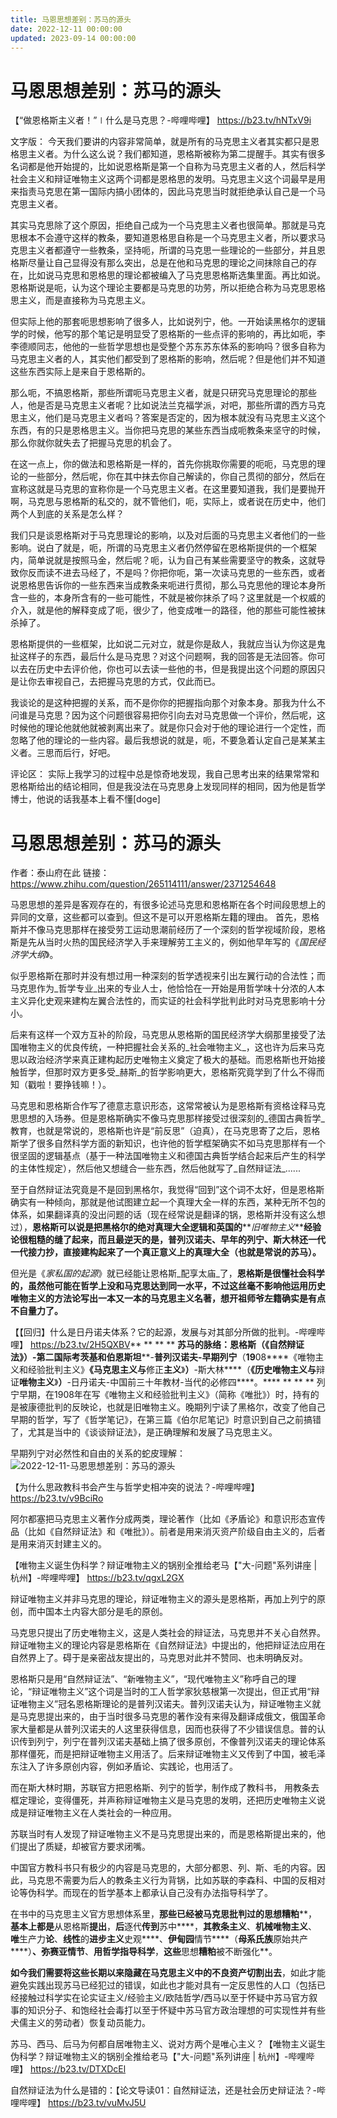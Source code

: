 ```yaml
---
title: 马恩思想差别：苏马的源头
date: 2022-12-11 00:00:00
updated: 2023-09-14 00:00:00
---
```



# 马恩思想差别：苏马的源头

【“做恩格斯主义者！”∣什么是马克思？-哔哩哔哩】 https://b23.tv/hNTxV9i

文字版：
今天我们要讲的内容非常简单，就是所有的马克思主义者其实都只是恩格思主义者。为什么这么说？我们都知道，恩格斯被称为第二提醒手。其实有很多名词都是他开始提的，比如说恩格斯是第一个自称为马克思主义者的人，然后科学社会主义和辩证唯物主义这两个词都是恩格思的发明。马克思主义这个词最早是用来指责马克思在第一国际内搞小团体的，因此马克思当时就拒绝承认自己是一个马克思主义者。

其实马克思除了这个原因，拒绝自己成为一个马克思主义者也很简单。那就是马克思根本不会遵守这样的教条，要知道恩格思自称是一个马克思主义者，所以要求马克思主义者都遵守一些教条，坚持呃，所谓的马克思一些理论的一些部分，并且恩格斯尽量让自己显得没有那么突出，总是在他和马克思的理论之间抹除自己的存在，比如说马克思和恩格思的理论都被编入了马克思恩格斯选集里面。再比如说。恩格斯说是呃，认为这个理论主要都是马克思的功劳，所以拒绝合称为马克思恩格思主义，而是直接称为马克思主义。

但实际上他的那套呃思想影响了很多人，比如说列宁，他。一开始读黑格尔的逻辑学的时候，他写的那个笔记是明显受了恩格斯的一些点评的影响的，再比如呃，李李德顺同志，他他的一些哲学思想也是受整个苏东苏东体系的影响吗？很多自称为马克思主义者的人，其实他们都受到了恩格斯的影响，然后呢？但是他们并不知道这些东西实际上是来自于恩格斯的。

那么呃，不搞恩格斯，那些所谓呃马克思主义者，就是只研究马克思理论的那些人，他是否是马克思主义者呢？比如说法兰克福学派，对吧，那些所谓的西方马克思主义，他们是马克思主义者吗？答案是否定的，因为根本就没有马克思主义这个东西，有的只是恩格思主义。当你把马克思的某些东西当成呃教条来坚守的时候，那么你就你就失去了把握马克思的机会了。

在这一点上，你的做法和恩格斯是一样的，首先你挑取你需要的呃呃，马克思的理论的一些部分，然后呢，你在其中抹去你自己解读的，你自己贯彻的部分，然后在宣称这就是马克思的宣称你是一个马克思主义者。在这里要知道我，我们是要抛开啊，马克思与恩格斯的私交的，就不管他们，呃，实际上，或者说在历史中，他们两个人到底的关系是怎么样？

我们只是谈恩格斯对于马克思理论的影响，以及对后面的马克思主义者他们的一些影响。说白了就是，呃，所谓的马克思主义者仍然停留在恩格斯提供的一个框架内，简单说就是按照马金，然后呢？呃，认为自己有某些需要坚守的教条，这就导致你反而读不进去马经了，不是吗？你把你呃，第一次读马克思的一些东西，或者说恩格思告诉你的一些东西来当成教条来呃进行贯彻，那么马克思他的理论本身所含一些的，本身所含有的一些可能性，不就是被你抹杀了吗？这里就是一个权威的介入，就是他的解释变成了呃，很少了，他变成唯一的路径，他的那些可能性被抹杀掉了。

恩格斯提供的一些框架，比如说二元对立，就是你是敌人，我就应当认为你这是鬼扯这样子的东西，最后什么是马克思？对这个问题啊，我的回答是无法回答。你可以去在历史中去评价他，你也可以去读一些他的书，但是我提出这个问题的原因只是让你去审视自己，去把握马克思的方式，仅此而已。

我谈论的是这种把握的关系，而不是你你的把握指向那个对象本身。那我为什么不问谁是马克思？因为这个问题很容易把你引向去对马克思做一个评价，然后呢，这时候他的理论他就他就被剥离出来了。就是你只会对于他的理论进行一个定性，而忽略了他的理论的一些内容。最后我想说的就是，呃，不要急着认定自己是某某主义者。三思而后行，好吧。

评论区：
实际上我学习的过程中总是惊奇地发现，我自己思考出来的结果常常和恩格斯给出的结论相同，但是我没法在马克思身上发现同样的相同，因为他是哲学博士，他说的话我基本上看不懂[doge]


# 马恩思想差别：苏马的源头

作者：泰山府在此 链接：https://www.zhihu.com/question/265114111/answer/2371254648

马恩思想的差异是客观存在的，有很多论述马克思和恩格斯在各个时间段思想上的异同的文章，这些都可以查到。但这不是可以开恩格斯左籍的理由。
首先，恩格斯并不像马克思那样在接受劳工运动思潮前经历了一个深刻的哲学视域阶段，恩格斯是先从当时火热的国民经济学入手来理解劳工主义的，例如他早年写的《_国民经济学大纲_》。

似乎恩格斯在那时并没有想过用一种深刻的哲学透视来引出左翼行动的合法性；而马克思作为_哲学专业_出来的专业人士，他恰恰在一开始是用哲学味十分浓的人本主义异化史观来建构左翼合法性的，而实证的社会科学批判此时对马克思影响十分小。

后来有这样一个双方互补的阶段，马克思从恩格斯的国民经济学大纲那里接受了法国唯物主义的优良传统，一种把握社会关系的_社会唯物主义_，这也许为后来马克思以政治经济学来真正建构起历史唯物主义奠定了极大的基础。而恩格斯也开始接触哲学，但那时双方更多受_赫斯_的哲学影响更大，恩格斯究竟学到了什么不得而知（戳啦！要挣钱嘛！）。

马克思和恩格斯合作写了德意志意识形态，这常常被认为是恩格斯有资格诠释马克思思想的入场券。但是恩格斯确实不像马克思那样接受过很深刻的_德国古典哲学_教育，也就是常说的，恩格斯也许是“前反思”（迫真），在马克思寄了之后，恩格斯学了很多自然科学方面的新知识，也许他的哲学框架确实不如马克思那样有一个很坚固的逻辑基点（基于一种法国唯物主义和德国古典哲学结合起来后产生的科学的主体性规定），然后他又想缝合一些东西，然后他就写了_自然辩证法_......

至于自然辩证法究竟是不是回到黑格尔，我觉得“回到”这个词不太好，但是恩格斯确实有一种倾向，那就是他试图建立起一个真理大全一样的东西，某种无所不包的体系，如果翻译真的没出问题的话（现在经常说是翻译的锅，恩格斯并没有这么想过），**恩格斯可以说是把黑格尔的绝对真理大全逻辑和英国的****_旧唯物主义_****经验论很粗糙的缝了起来，而且最逆天的是，普列汉诺夫、早年的列宁、斯大林还一代一代接力抄，直接建构起来了一个真正意义上的真理大全（也就是常说的苏马）。**

但光是《_家私国的起源_》就已经能让恩格斯_配享太庙_了，**恩格斯是很懂社会科学的，虽然他可能在哲学上没和马克思达到同一水平，不过这丝毫不影响他运用历史唯物主义的方法论写出一本又一本的马克思主义名著，想开祖师爷左籍确实是有点不自量力了。**

【【回归】什么是日丹诺夫体系？它的起源，发展与对其部分所做的批判。-哔哩哔哩】 https://b23.tv/2H5QXBV**
**
**
**
**苏马的脉络：恩格斯（****《****自然辩证法****》****）-****第二国际****考茨基****和****伯恩斯坦****-****普列汉诺夫-早期列宁****（****19****08****《唯物主义和经验批判主义》****《****马克思主义****与****修正****主义****》****）****-斯大林****（****《****历史唯物主义****与****辩证****唯物主义****》****）****-日丹诺夫-中国前三十年教材-当代的必修四****。****
**
**
**
列宁早期，在1908年在写《唯物主义和经验批判主义》（简称《唯批》）时，持有的是被康德批判的反映论，也就是旧唯物主义。晚期列宁读了黑格尔，改变了他自己早期的哲学，写了《哲学笔记》，在第三篇《伯尔尼笔记》时意识到自己之前搞错了，尤其是当中的《谈谈辩证法》，是正确理解和发展了马克思主义。

早期列宁对必然性和自由的关系的蛇皮理解：
![2022-12-11-马恩思想差别：苏马的源头](assets/2022-12-11-马恩思想差别：苏马的源头.jpeg)

【为什么思政教科书会产生与哲学史相冲突的说法？-哔哩哔哩】 https://b23.tv/v9BciRo

阿尔都塞把马克思主义著作分成两类，理论著作（比如《矛盾论》和意识形态宣传品（比如《自然辩证法》和《唯批》）。前者是用来消灭资产阶级自由主义的，后者是用来消灭封建主义的。

【唯物主义诞生伪科学？辩证唯物主义的锅别全推给老马【"大-问题"系列讲座 | 杭州】-哔哩哔哩】 https://b23.tv/qgxL2GX

辩证唯物主义并非马克思的理论，辩证唯物主义的源头是恩格斯，再加上列宁的原创，而中国本土内容大部分是毛的原创。

马克思只提出了历史唯物主义，这是人类社会的辩证法，马克思并不关心自然界。辩证唯物主义的理论内容是恩格斯在《自然辩证法》中提出的，他把辩证法应用在自然界上了。碍于是亲密战友提出的，马克思对此并不赞同、也未明确反对。

恩格斯只是用“自然辩证法”、“新唯物主义”，“现代唯物主义”称呼自己的理论，“辩证唯物主义”这个词是当时的工人哲学家狄慈根第一次提出，但正式用“辩证唯物主义”冠名恩格斯理论的是普列汉诺夫。普列汉诺夫认为，辩证唯物主义就是马克思提出来的，由于当时很多马克思的著作没有来得及翻译成俄文，俄国革命家大量都是从普列汉诺夫的人这里获得信息，因而也获得了不少错误信息。普的认识传到列宁，列宁在普列汉诺夫基础上搞了很多原创，不像普列汉诺夫的理论体系那样僵死，而是把辩证唯物主义用活了。后来辩证唯物主义又传到了中国，被毛泽东注入了许多原创内容，例如矛盾论、实践论，也用活了。

而在斯大林时期，苏联官方把恩格斯、列宁的哲学，制作成了教科书， 用教条去框定理论，变得僵死，并声称辩证唯物主义是马克思的发明，还把历史唯物主义说成是辩证唯物主义在人类社会的一种应用。

苏联当时有人发现了辩证唯物主义不是马克思提出来的，而是恩格斯提出来的，他们提出了质疑，却被官方要求闭嘴。

中国官方教科书只有极少的内容是马克思的，大部分都恩、列、斯、毛的内容。因此，马克思不需要为后人的教条主义行为背锅，比如苏联的李森科、中国的反相对论等伪科学。而现在的哲学基本上都承认自己没有办法指导科学了。

在书中的马克思主义官方思想体系里，**那些****已经****被马克思批判过的思想糟粕****，****基本上都是****从恩格斯****提出****，****后****逐代****传到****苏中****，****其教条主义****、****机械唯物主义****、****唯****生产力****论****、****线性****的****进步主义****史观****、****伊甸园****情节****（****母系氏族****原始共产****）****、****弥赛亚****情节****、****用哲学指导科学****，****这些****思想****糟粕****被不断强化**。

**如今我们需要将这些****长期以来隐藏在马克思主义中的****不良资产切****割****出去**，如此才能避免实践出现苏马已经犯过的错误，如此也才能对具有一定反思性的人口（包括已经接触过科学实在论实证主义/经验主义/欧陆哲学/西马以至于怀疑中苏马官方叙事的知识分子、和饱经社会毒打以至于怀疑中苏马官方政治理想的可实现性并有些犬儒主义的劳动者）恢复动员能力。

苏马、西马、后马为何都自居唯物主义、说对方两个是唯心主义？【唯物主义诞生伪科学？辩证唯物主义的锅别全推给老马【"大-问题"系列讲座 | 杭州】-哔哩哔哩】 https://b23.tv/DTXDcEl

自然辩证法为什么是错的：【论文导读01：自然辩证法，还是社会历史辩证法？-哔哩哔哩】 https://b23.tv/vuMvJ5U

